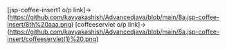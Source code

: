 [jsp-coffee-insert1 o/p link]->(https://github.com/kavyakashish/Advancedjava/blob/main/8a.jsp-coffee-insert/8th%20aaa.png)
[coffeeservlet o/p link]->(https://github.com/kavyakashish/Advancedjava/blob/main/8a.jsp-coffee-insert/coffeeservlet(1)%20.png)

